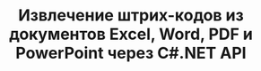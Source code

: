 ---
############################# Static ############################
layout: "auto-gen-gist"
draft: false
path: "ru/parser/net/extract/barcode//eml/"
otherformats: DOC DOT DOCX DOCM DOTX DOTM TXT ODT OTT RTF PDF XHTML MHTML MD XML EPUB FB2 CHM XLS XLT XLSX XLSM XLSB XLTX XLTM ODS CSV OTS XLA XLAM PPT PPTX  PPS POT PPSX PPTM POTX PPSM ODP OTP PST OST EMLX MSG ONE 

############################# Head ############################
head_title: ".NET API для извлечения штрих-кодов из PDF, DOCX, PPTX, XLSX, EPUB и др. "
head_description: "GroupDocs.Parser .NET API позволяет разработчикам программного обеспечения извлекать штрих-коды из документов PDF, DOC, DOCX, PPT, PPTX, EML, MSG, XLS, XLSX, CSV, ODT, RTF и EPUB в приложениях .NET."

############################# Header ############################
title: "Извлечение штрих-кодов из документов Excel, Word, PDF и PowerPoint через C#.NET API"
description: "API GroupDocs.Parser .NET позволяет программистам извлекать штрих-коды из документов PDF, DOC, DOCX, PPT, PPTX, EML, MSG, XLS, XLSX, CSV, ODT, RTF и EPUB или страниц aea."

######################### Download Button #######################
button:
    enable: true

############################# About ############################
about:
    enable: true
    title: "Как извлечь штрих-коды из Excel, Word, PDF и других документов через .NET API?"
    content: |
       Штрих-коды представляют собой машиночитаемое представление цифр и символов, которые обычно используются во всем мире во многих контекстах, таких как сканирование и идентификация продуктов, отслеживание автомобильных запчастей, управление запасами и так далее. GroupDocs.Parser для .NET — это мощный API, который помогает разработчикам разрабатывать решение для извлечения текста, изображений и штрих-кодов из различных типов поддерживаемых форматов документов, таких как PDF, электронные письма, электронные книги, форматы Microsoft Office: Word (DOC, DOCX ), форматы PowerPoint (PPT, PPTX), Excel (XLS, XLSX), электронные письма (EML, MSG) и многие другие. API включает поддержку нескольких расширенных функций анализа документов, таких как поиск текста по ключевым словам, точное извлечение текста, извлечение текста в формате HTML или Markdown, извлечение текстовых областей с координатами, извлечение метаданных или штрих-кодов и т. д. 

############################# content ############################
steps:
    enable: true
    block:
    - title_left: "Как извлечь штрих-коды из документов EML с помощью C# .NET "
      content_left: |
       API GroupDocs.Parser .NET помогает разработчикам программного обеспечения с легкостью извлекать штрих-коды из документов EML. В следующем примере кода C# .NET показано, как извлечь штрих-коды из документа EML. 

      title_right: "Извлечение штрих-кодов из документов"
      content_right: |
        * Создайте экземпляр [Парсера](https://apireference.groupdocs.com/parser/net/groupdocs.parser/parser)
        * проверьте, поддерживается ли извлечение штрих-кодов
        * Вызовите метод [getBarcodes](https://apireference.groupdocs.com/parser/net/groupdocs.parser/parser/methods/getBarcodes), чтобы извлечь все штрих-коды из всего документа.
        * Перебирать штрих-коды в документе
        * Распечатать индекс страницы и значение штрих-кода

      gisthash: "f9329c432da312e75f5f1c3702c02c52"
      gistfile: "barcode_extraction_form_documents.cs"

    - title_left: "Извлечение штрих-кодов со страницы документа EML через .NET"
      content_left: |
       GroupDocs.Parser .NET позволяет программистам извлекать штрих-коды со страницы документов EML. В приведенном ниже коде C# .NET показано, как можно добиться извлечения штрих-кодов внутри документа EML. 

      title_right: "Извлечение штрих-кодов с помощью C# .NET"
      content_right: |
        * Создайте экземпляр [Парсера](https://apireference.groupdocs.com/parser/net/groupdocs.parser/parser)
        * Проверьте документ на поддержку извлечения штрих-кодов
        * Вызовите метод [getBarcodes](https://apireference.groupdocs.com/parser/net/groupdocs.parser/parser/methods/getBarcodes), чтобы извлечь все штрих-коды из всего документа.
        * Перебирать страницы и печатать номер страницы
        * Распечатать индекс страницы и значение штрих-кода
     
      gisthash: "80779aaa36b7d11b69c29296cfa73bd1"
      gistfile: "barcodes_extraction_form_documents_page.cs"
      
    - title_left: "Получите штрих-коды из EML области страницы документа через .NET"
      content_left: |
       GroupDocs.Parser .NET — это мощный API, обеспечивающий полную поддержку извлечения штрих-кодов из документов EML с помощью пары строк кода .NET. В следующем примере кода .NET показано, как выполнить извлечение штрих-кодов из области страницы документа EML.

      title_right: "Извлечение штрих-кодов из EML области страницы "
      content_right: |
        * Создайте экземпляр [Парсера](https://apireference.groupdocs.com/parser/net/groupdocs.parser/parser)
        * Проверьте документ на поддержку извлечения штрих-кодов
        * создать настраиваемые параметры, которые можно использовать для извлечения штрих-кодов
        * Извлечение штрих-кодов из правого верхнего угла страницы путем вызова метода [getBarcodes](https://apireference.groupdocs.com/parser/net/groupdocs.parser/parser/methods/getBarcodes) с использованием параметров настройки.
        * Распечатать индекс страницы и значение штрих-кода
     
      gisthash: "932e868be1c52982f8c2ced2fc4c0640"
      gistfile: "barcodes_extraction_from_documents_page_area.cs"

    - title_left: "Системные Требования"
      content_left: |
        API GroupDocs.Assembly .NET поддерживаются на всех основных платформах и операционных системах. Полное руководство по системным требованиям можно найти на странице [системные требования](hhttps://docs.groupdocs.com/parser/net/system-requirements/). Перед выполнением приведенного ниже кода убедитесь, что на вашем компьютере установлены следующие предварительные компоненты. система:
        * Операционные системы: Microsoft Windows, Linux, MacOS
        * Среда разработки: Visual Studio, Xamarin, MonoDevelop и т. д.
        * Фреймворки: .NET Framework, .NET Standard, .NET Core, Mono
        * Получите последнюю версию API GroupDocs.Assembly .NET из [NuGet](https://www.nuget.org/packages/GroupDocs.parser/)
        
      title_right: "Зачем использовать GroupDocs.Assembly"
      content_right: |
        * Поддержка извлечения простого текста из любых поддерживаемых документов
        * Парсинг документов по пользовательским шаблонам.
        * Полностью поддерживает извлечение структурированного текста
        * Текстовый поиск по ключевому слову, а также регулярное выражение
        * Извлечение форматированного текста, метаданных, изображений, контейнеров и вложений.
        * Извлечение оглавления для некоторых поддерживаемых форматов документов.
        * Анализировать данные формы из PDF-документов.
        * Извлечение гиперссылок из документа

demos:
    enable: true


more_formats:
    enable: true


back_to_top:
    enable: true
---